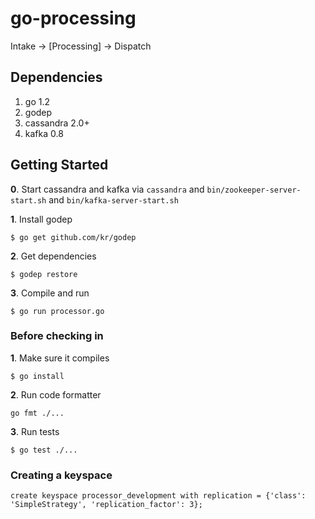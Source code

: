 go-processing
=============

Intake -> [Processing] -> Dispatch

## Dependencies

1. go 1.2
2. godep
3. cassandra 2.0+
4. kafka 0.8

## Getting Started

**0**. Start cassandra and kafka via `cassandra` and `bin/zookeeper-server-start.sh` and `bin/kafka-server-start.sh`

**1**. Install godep

```shell
$ go get github.com/kr/godep
```

**2**. Get dependencies

```shell
$ godep restore
```

**3**. Compile and run

```shell
$ go run processor.go
```

### Before checking in

**1**. Make sure it compiles

```shell
$ go install
```

**2**. Run code formatter

```shell
go fmt ./...
```

**3**. Run tests

```shell
$ go test ./...
```

### Creating a keyspace

`create keyspace processor_development with replication = {'class': 'SimpleStrategy', 'replication_factor': 3};`

